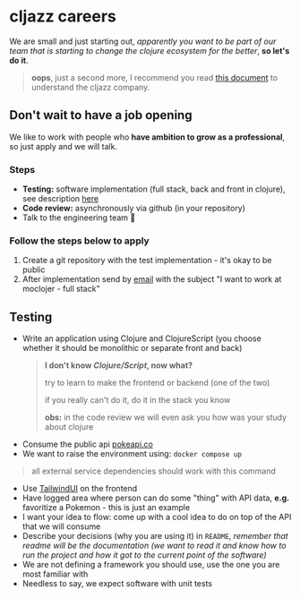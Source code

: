 # cljazz careers

We are small and just starting out, _apparently you want to be part of our team that is starting to change the clojure ecosystem for the better_, **so let's do it**.

> **oops**, just a second more, I recommend you read [this document](https://github.com/cljazz?view_as=public#welcome-to-the-cljazz-team-) to understand the cljazz company.

## Don't wait to have a job opening

We like to work with people who **have ambition to grow as a professional**, so just apply and we will talk.

### Steps

- **Testing:** software implementation (full stack, back and front in clojure), see description [here](#testing)
- **Code review:** asynchronously via github (in your repository)
- Talk to the engineering team :tada:

### Follow the steps below to apply

1. Create a git repository with the test implementation - it's okay to be public
2. After implementation send by [email](mailto:hey@moclojer.com) with the subject "I want to work at moclojer - full stack"


## Testing

- Write an application using Clojure and ClojureScript (you choose whether it should be monolithic or separate front and back)
  > **I don't know *Clojure/Script*, now what?**
  >
  > try to learn to make the frontend or backend (one of the two)
  >
  > if you really can't do it, do it in the stack you know
  >
  > **obs:** in the code review we will even ask you how was your study about clojure
- Consume the public api [pokeapi.co](https://pokeapi.co)
- We want to raise the environment using: `docker compose up`
> all external service dependencies should work with this command
- Use [TailwindUI](tailwindui.com) on the frontend
- Have logged area where person can do some "thing" with API data, **e.g.** favoritize a Pokemon - this is just an example
- I want your idea to flow: come up with a cool idea to do on top of the API that we will consume
- Describe your decisions (why you are using it) in `README`, _remember that readme will be the documentation (we want to read it and know how to run the project and how it got to the current point of the software)_
- We are not defining a framework you should use, use the one you are most familiar with
- Needless to say, we expect software with unit tests
